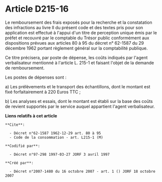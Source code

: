 # Article D215-16

Le remboursement des frais exposés pour la recherche et la constatation des infractions au livre II du présent code et des
textes pris pour son application est effectué à l'appui d'un titre de perception unique émis par le préfet et recouvré par le
comptable du Trésor public conformément aux dispositions prévues aux articles 80 à 95 du décret n° 62-1587 du 29 décembre
1962 portant règlement général sur la comptabilité publique.

Ce titre précisera, par poste de dépense, les coûts indiqués par l'agent verbalisateur mentionné à l'article L. 215-1 et
faisant l'objet de la demande de remboursement.

Les postes de dépenses sont :

a) Les prélèvements et le transport des échantillons, dont le montant est fixé forfaitairement à 220 Euros TTC ;

b) Les analyses et essais, dont le montant est établi sur la base des coûts de revient supportés par le service auquel
appartient l'agent verbalisateur.

**Liens relatifs à cet article**

	**Cite**:

	  - Décret n°62-1587 1962-12-29 art. 80 à 95
	  - Code de la consommation - art. L215-1 (M)

	**Codifié par**:

	  - Décret n°97-298 1997-03-27 JORF 3 avril 1997

	**Créé par**:

	  - Décret n°2007-1480 du 16 octobre 2007 - art. 1 () JORF 18 octobre 2007
